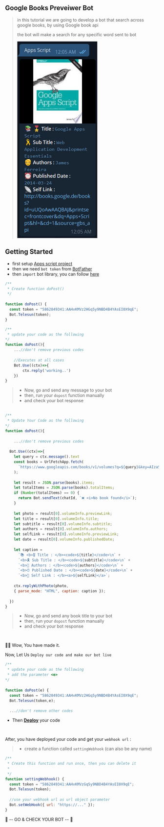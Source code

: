 ## Google Books Preveiwer Bot

> in this tutorial we are going to develop a bot that search across google books, by using Google book api
>
> the bot will make a search for any specific word sent to bot
>
> ![Result](../../assets/example/googlebook.png)

## Getting Started

- first setup [Apps script project](https://github.com/abdiu34567/telesun.js/blob/main/Getting%20Started%20With%20App%20Script.md)
- then we need `bot token` from [BotFather](https://t.me/BotFather)
- then `import` bot library, you can follow [here](https://github.com/abdiu34567/telesun.js/blob/main/ImportingLib.md)

```js
/**
 * Create function doPost()
 */

function doPost() {
  const token = "5862849341:AAHvKMVz2HGq5y9NBD4B4YAsEI0X9qE";
  Bot.Telesun(token);
}
```

```js
/**
 * update your code as the following
*/
function doPost(){
    ...//don't remove previous codes

    //Executes at all cases
    Bot.Use((ctx)=>{
        ctx.reply('working..')
    })
}

```

> - Now, go and send any message to your bot
> - then, run your `dopost` function manually
> - and check your bot response

```js

/**
 * Update Your Code as the following
*/
function doPost(){

    ...//don't remove previous codes

  Bot.Use((ctx)=>{
    let query = ctx.message().text
    const books = UrlFetchApp.fetch(
      `https://www.googleapis.com/books/v1/volumes?q=${query}&key=AIzaSyARWN-E4fPF-Qqva71wyLelQtO51Ysb81Y&country=DE`
    );

    let result = JSON.parse(books).items;
    let totalItems = JSON.parse(books).totalItems;
    if (Number(totalItems) == 0) {
      return Bot.sendText(chatId, `❌ <i>No book found</i>`);
    }

    let photo = result[0].volumeInfo.previewLink;
    let title = result[0].volumeInfo.title;
    let subtitle = result[0].volumeInfo.subtitle;
    let authors = result[0].volumeInfo.authors;
    let selfLink = result[0].volumeInfo.previewLink;
    let date = result[0].volumeInfo.publishedDate;

    let caption =
      `📚 <b>🎖 Title : </b><code>${title}</code>\n` +
      `<b>🎗 Sub Title : </b><code>${subtitle}</code>\n` +
      `<b>🧓 Authors : </b><code>${authors}</code>\n` +
      `<b>⏰ Published Date : </b><code>${date}</code>\n` +
      `<b>📡 Self Link : </b><a>${selfLink}</a>`;

    ctx.replyWithPhoto(photo,
    { parse_mode: "HTML", caption: caption });

  })
}

```

> - Now, go and send any book title to your bot
> - then, run your `dopost` function manually
> - and check your bot response

<br>

🌟💪 Wow, You have made it.

Now, Let Us `Deploy our code and make our bot live`

```js
/**
 * update your code as the following
 * add the parameter <e>
*/

function doPost(e) {
  const token = "5862849341:AAHvKMVz2HGq5y9NBD4B4YAsEI0X9qE";
  Bot.Telesun(token,e);

  ...//don't remove other codes

```

- Then **[Deploy](https://github.com/abdiu34567/telesun.js/tree/main/Deployments)** your code

<br>

After, you have deployed your code and get your `webhook url` :

> - create a function called `settingWebhook` (can also be any name)

```js
/**
 * Create this function and run once, then you can delete it
 *
 */
function settingWebhook() {
  const token = "5862849341:AAHvKMVzGq5y9NBD4B4YAsEI0X9qE";
  Bot.Telesun(token);

  //use your webhook url as url object parameter
  Bot.setWebHook({ url: "https://..." });
}
```

🤖 -- GO & CHECK YOUR BOT -- 🤖
